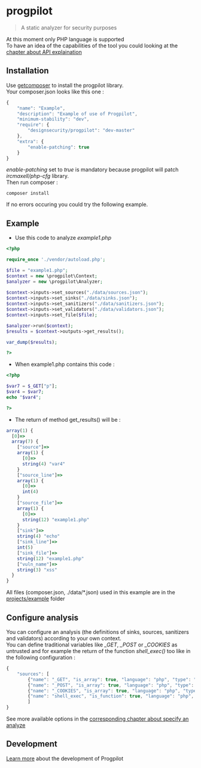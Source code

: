 # progpilot
> A static analyzer for security purposes

At this moment only PHP language is supported  
To have an idea of the capabilities of the tool you could looking at the [chapter about API explaination](./doc/API.md)

## Installation
Use [getcomposer](https://getcomposer.org/) to install the progpilot library.  
Your composer.json looks like this one :
```javascript
{
    "name": "Example",
    "description": "Example of use of Progpilot",
    "minimum-stability": "dev",
    "require": {
        "designsecurity/progpilot": "dev-master"
    },
    "extra": {
        "enable-patching": true
    }
} 
```
*enable-patching* set to *true* is mandatory because progpilot will patch *ircmaxell/php-cfg* library.  
Then run composer :
```shell
composer install
```
If no errors occuring you could try the following example.

## Example
- Use this code to analyze *example1.php*
```php
<?php

require_once './vendor/autoload.php';

$file = "example1.php";
$context = new \progpilot\Context;
$analyzer = new \progpilot\Analyzer;
		
$context->inputs->set_sources("./data/sources.json");
$context->inputs->set_sinks("./data/sinks.json");
$context->inputs->set_sanitizers("./data/sanitizers.json");
$context->inputs->set_validators("./data/validators.json");
$context->inputs->set_file($file);

$analyzer->run($context);
$results = $context->outputs->get_results();

var_dump($results);

?>	 
```
- When example1.php contains this code :
```php
<?php

$var7 = $_GET["p"];
$var4 = $var7;
echo "$var4";

?>	
```
- The return of method get_results() will be :
```javascript
array(1) {
  [0]=>
  array(7) {
    ["source"]=>
    array(1) {
      [0]=>
      string(4) "var4"
    }
    ["source_line"]=>
    array(1) {
      [0]=>
      int(4)
    }
    ["source_file"]=>
    array(1) {
      [0]=>
      string(12) "example1.php"
    }
    ["sink"]=>
    string(4) "echo"
    ["sink_line"]=>
    int(5)
    ["sink_file"]=>
    string(12) "example1.php"
    ["vuln_name"]=>
    string(3) "xss"
  }
}
```
All files (composer.json, ./data/*.json) used in this example are in the [projects/example](./projects/example) folder

## Configure analysis
You can configure an analysis (the definitions of sinks, sources, sanitizers and validators) according to your own context.  
You can define traditional variables like *_GET*, *_POST* or *_COOKIES* as untrusted and for example the return of the function *shell_exec()* too like in the following configuration :
```javascript
{
    "sources": [
        {"name": "_GET", "is_array": true, "language": "php", "type": "HTTP Parameter"},
        {"name": "_POST", "is_array": true, "language": "php", "type": "HTTP Parameter"},
        {"name": "_COOKIES", "is_array": true, "language": "php", "type": "HTTP Parameter"},
        {"name": "shell_exec", "is_function": true, "language": "php", "type": "command return"}
		]
}
```
See more available options in the [corresponding chapter about specify an analyze](./doc/SPECIFY_ANALYZE.md)

## Development
[Learn more](./doc/DEV.md) about the development of Progpilot

